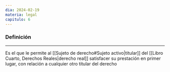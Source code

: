```yaml
---
dia: 2024-02-19
materia: legal
capitulo: 6
---
```

### Definición
---
Es el que le permite al [[Sujeto de derecho#Sujeto activo|titular]] del [[Libro Cuarto, Derechos Reales|derecho real]] satisfacer su prestación en primer lugar, con relación a cualquier otro titular del derecho